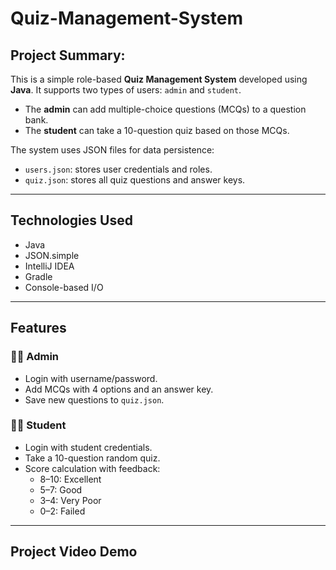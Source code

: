 # Quiz-Management-System

## Project Summary:
This is a simple role-based **Quiz Management System** developed using **Java**. It supports two types of users: `admin` and `student`.

- The **admin** can add multiple-choice questions (MCQs) to a question bank.
- The **student** can take a 10-question quiz based on those MCQs.

The system uses JSON files for data persistence:
- `users.json`: stores user credentials and roles.
- `quiz.json`: stores all quiz questions and answer keys.

---

## Technologies Used
- Java
- JSON.simple
- IntelliJ IDEA 
- Gradle 
- Console-based I/O

---

## Features

### 👨‍💼 Admin
- Login with username/password.
- Add MCQs with 4 options and an answer key.
- Save new questions to `quiz.json`.

### 👨‍🎓 Student
- Login with student credentials.
- Take a 10-question random quiz.
- Score calculation with feedback:
  - 8–10: Excellent
  - 5–7: Good
  - 3–4: Very Poor
  - 0–2: Failed

---

## Project Video Demo


